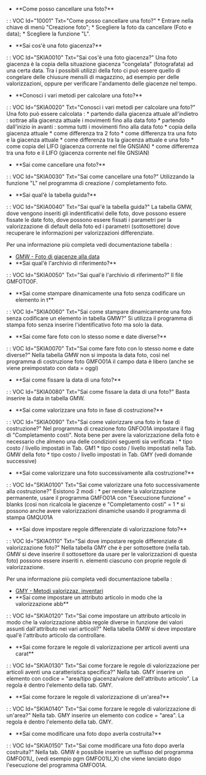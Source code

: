- \*\*Come posso cancellare una foto?\*\*

 :  : VOC Id="10001" Txt="Come posso cancellare una foto?"
 \* Entrare nella chiave di menù "Creazione foto";
 \* Scegliere la foto da cancellare (Foto e data);
 \* Scegliere la funzione "L".
- \*\*Sai cos'è una foto giacenza?\*\*

 :  : VOC Id="SKIA0010" Txt="Sai cos'è una foto giacenza?"
Una foto giacenza è la copia della situazione giacenza "congelata" (fotografata) ad una certa data.
Tra i possibili utilizzi della foto ci può essere quello di congelare delle chiusure mensili di magazzino, ad esempio per delle valorizzazioni, oppure per verificare l'andamento delle giacenze nel tempo.
- \*\*Conosci i vari metodi per calcolare una foto?\*\*

 :  : VOC Id="SKIA0020" Txt="Conosci i vari metodi per calcolare una foto?"
Una foto può essere calcolata : 
\* partendo dalla giacenza attuale all'indietro :  sottrae alla giacenza attuale i movimenti fino alla data foto
\* partendo dall'inizio in avanti :  somma tutti i movimenti fino alla data foto
\* copia della giacenza attuale
\* come differenza tra 2 foto
\* come differenza tra una foto e la giacenza attuale
\* come differenza tra la giacenza attuale e una foto
\* come copia del LIFO (giacenza corrente nel file GNSIAN)
\* come differemza tra una foto e il LIFO (giacenza corrente nel file GNSIAN)

- \*\*Sai come cancellare una foto?\*\*

 :  : VOC Id="SKIA0030" Txt="Sai come cancellare una foto?"
Utilizzando la funzione "L" nel programma di creazione / completamento foto.
- \*\*Sai qual'è la tabella guida?\*\*

 :  : VOC Id="SKIA0040" Txt="Sai qual'è la tabella guida?"
La tabella GMW, dove vengono inseriti gli indentificativi delle foto, dove possono essere fissate le date foto, dove possono essere fissati i parametri per la valorizzazione di default della foto ed i parametri (sottosettore) dove recuperare le informazioni per valorizzazioni differenziate.

Per una informazione più completa vedi documentazione tabella : 
- [GMW - Foto di giacenze alla data](Sorgenti/OG/TA/GMW)
- \*\*Sai qual'è l'archivio di riferimento?\*\*

 :  : VOC Id="SKIA0050" Txt="Sai qual'è l'archivio di riferimento?"
Il file GMFOTO0F.
- \*\*Sai come stampare dinamicamente una foto senza codificare un elemento in t\*\*

 :  : VOC Id="SKIA0060" Txt="Sai come stampare dinamicamente una foto senza codificare un elemento in tabella GMW?"
Si utilizza il programma di stampa foto senza inserire l'identificativo foto ma solo la data.
- \*\*Sai come fare foto con lo stesso nome e date diverse?\*\*

 :  : VOC Id="SKIA0070" Txt="Sai come fare foto con lo stesso nome e date diverse?"
Nella tabella GMW non si imposta la data foto, così nel programma di costruzione foto GMFO01A il campo data è libero (anche se viene preimpostato con data = oggi)
- \*\*Sai come fissare la data di una foto?\*\*

 :  : VOC Id="SKIA0080" Txt="Sai come fissare la data di una foto?"
Basta inserire la data in tabella GMW.
- \*\*Sai come valorizzare una foto in fase di costruzione?\*\*

 :  : VOC Id="SKIA0090" Txt="Sai come valorizzare una foto in fase di costruzione?"
Nel programma di creazione foto GNFO01A impostare il flag di "Completamento costi". Nota bene per avere la valorizzazione della foto è necessario che almeno una delle condizioni seguenti sia verificata : 
\* tipo costo / livello impostati in Tab. GM1
\* tipo costo / livello impostati nella Tab. GMW della foto
\* tipo costo / livello impostati in Tab. GMY (vedi domande successive)
- \*\*Sai come valorizzare una foto successivamente alla costruzione?\*\*

 :  : VOC Id="SKIA0100" Txt="Sai come valorizzare una foto successivamente alla costruzione?"
Esistono 2 modi : 
\* per rendere la valorizzazione permanente, usare il programma GMFO01A con "Esecuzione funzione" = blanks (così non ricalcola le giacenze e "Completamento costi" = 1
\* si possono anche avere valorizzazioni dinamiche usando il programma di stampa GMQU01A
- \*\*Sai dove impostare regole differenziate di valorizzazione foto?\*\*

 :  : VOC Id="SKIA0110" Txt="Sai dove impostare regole differenziate di valorizzazione foto?"
Nella tabella GMY che è per sottosettore (nella tab. GMW si deve inserire il sottosettore da usare per le valorizzazioni di questa foto) possono essere inseriti n. elementi ciascuno con proprie regole di valorizzazione.

Per una informazione più completa vedi documentazione tabella : 
- [GMY - Metodi valorizzaz. inventari](Sorgenti/OG/TA/GMY)
- \*\*Sai come impostare un attributo articolo in modo che la valorizzazione abb\*\*

 :  : VOC Id="SKIA0120" Txt="Sai come impostare un attributo articolo in modo che la valorizzazione abbia regole diverse in funzione dei valori assunti dall'attributo nei vari articoli?"
Nella tabella GMW si deve impostare qual'è l'attributo articolo da controllare.
- \*\*Sai come forzare le regole di valorizzazione per articoli aventi una carat\*\*

 :  : VOC Id="SKIA0130" Txt="Sai come forzare le regole di valorizzazione per articoli aventi una caratteristica specifica?"
Nella tab. GMY inserire un elemento con codice = "area/tipo giacenza/valore dell'attributo articolo". La regola è dentro l'elemento della tab. GMY.
- \*\*Sai come forzare le regole di valorizzazione di un'area?\*\*

 :  : VOC Id="SKIA0140" Txt="Sai come forzare le regole di valorizzazione di un'area?"
Nella tab. GMY inserire un elemento con codice = "area". La regola è dentro l'elemento della tab. GMY.
- \*\*Sai come modificare una foto dopo averla costruita?\*\*

 :  : VOC Id="SKIA0150" Txt="Sai come modificare una foto dopo averla costruita?"
Nella tab. GMW è possibile inserire un suffisso del programma GMFO01U_ (vedi esempio pgm GMFO01U_X) che viene lanciato dopo l'esecuzione del programma GMFO01A.
